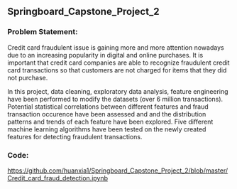 ## Springboard_Capstone_Project_2

### Problem Statement:

Credit card fraudulent issue is gaining more and more attention nowadays due to an increasing popularity in digital and online purchases. It is important that credit card companies are able to recognize fraudulent credit card transactions so that customers are not charged for items that they did not purchase.

In this project, data cleaning, exploratory data analysis, feature engineering have been performed to modify the datasets (over 6 million transactions). Potential statistical correlations between different features and fraud transaction occurence have been assessed and and the distribution patterns and trends of each feature have been explored. Five different machine learning algorithms have been tested on the newly created features for detecting fraudulent transactions.

### Code:
https://github.com/huanxia1/Springboard_Capstone_Project_2/blob/master/Credit_card_fraud_detection.ipynb

